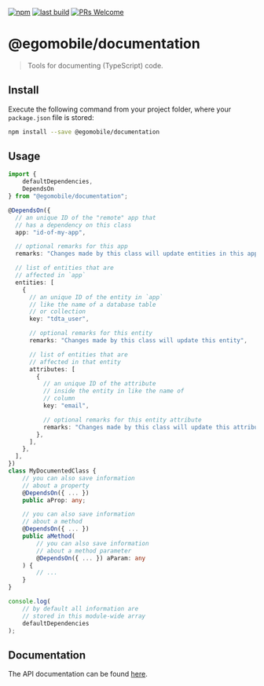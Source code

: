 [![npm](https://img.shields.io/npm/v/@egomobile/documentation.svg)](https://www.npmjs.com/package/@egomobile/documentation)
[![last build](https://img.shields.io/github/workflow/status/egomobile/node-documentation/Publish)](https://github.com/egomobile/node-documentation/actions?query=workflow%3APublish)
[![PRs Welcome](https://img.shields.io/badge/PRs-welcome-brightgreen.svg?style=flat-square)](https://github.com/egomobile/node-documentation/pulls)

# @egomobile/documentation

> Tools for documenting (TypeScript) code.

## Install

Execute the following command from your project folder, where your `package.json` file is stored:

```bash
npm install --save @egomobile/documentation
```

## Usage

```typescript
import {
    defaultDependencies,
    DependsOn
} from "@egomobile/documentation";

@DependsOn({
  // an unique ID of the "remote" app that
  // has a dependency on this class
  app: "id-of-my-app",

  // optional remarks for this app
  remarks: "Changes made by this class will update entities in this app",

  // list of entities that are
  // affected in `app`
  entities: [
    {
      // an unique ID of the entity in `app`
      // like the name of a database table
      // or collection
      key: "tdta_user",

      // optional remarks for this entity
      remarks: "Changes made by this class will update this entity",

      // list of entities that are
      // affected in that entity
      attributes: [
        {
          // an unique ID of the attribute
          // inside the entity in like the name of
          // column
          key: "email",

          // optional remarks for this entity attribute
          remarks: "Changes made by this class will update this attribute",
        },
      ],
    },
  ],
})
class MyDocumentedClass {
    // you can also save information
    // about a property
    @DependsOn({ ... })
    public aProp: any;

    // you can also save information
    // about a method
    @DependsOn({ ... })
    public aMethod(
        // you can also save information
        // about a method parameter
        @DependsOn({ ... }) aParam: any
    ) {
        // ...
    }
}

console.log(
    // by default all information are
    // stored in this module-wide array
    defaultDependencies
);
```

## Documentation

The API documentation can be found [here](https://egomobile.github.io/node-documentation/).
